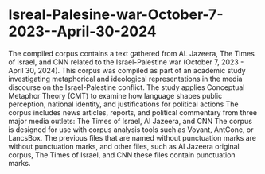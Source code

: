 # Isreal-Palesine-war-October-7-2023--April-30-2024
The compiled corpus contains a text gathered from AL Jazeera, The Times of Israel, and CNN related to the Israel-Palestine war (October 7, 2023 - April 30, 2024).
This corpus was compiled as part of an academic study investigating metaphorical and ideological representations in the media discourse on the Israel-Palestine conflict. The study applies Conceptual Metaphor Theory (CMT) to examine how language shapes public perception, national identity, and justifications for political actions
The corpus includes news articles, reports, and political commentary from three major media outlets: The Times of Israel, Al Jazeera, and CNN
The corpus is designed for use with corpus analysis tools such as Voyant, AntConc, or LancsBox.
The previous files that are named without punctuation marks are without punctuation marks, and other files, such as Al Jazeera original corpus, The Times of Israel, and CNN these files contain punctuation marks. 
